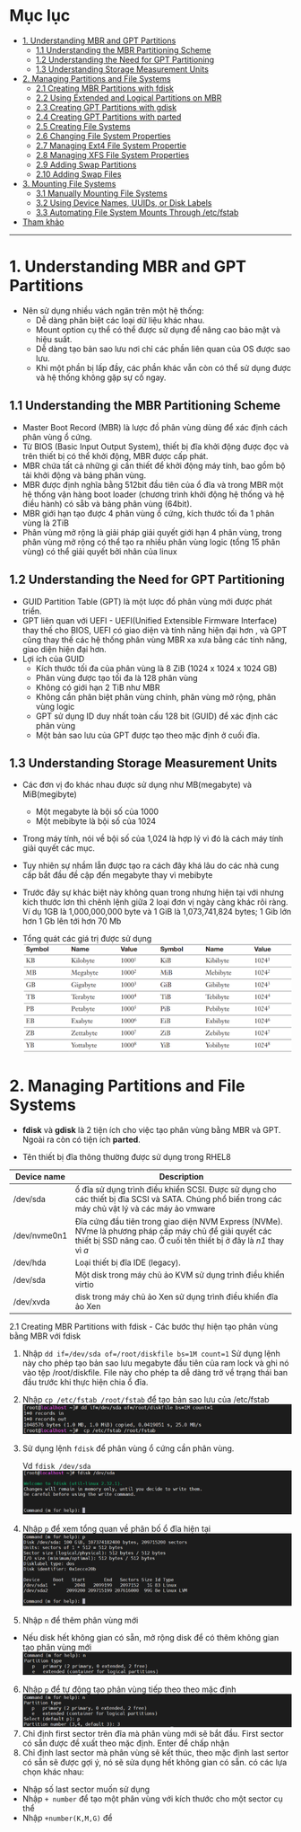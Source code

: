 # Mục lục 
- [1. Understanding MBR and GPT Partitions](#1)
  - [1.1 Understanding the MBR Partitioning Scheme](#11)
  - [1.2 Understanding the Need for GPT Partitioning](#12)
  - [1.3 Understanding Storage Measurement Units](#13)
- [2. Managing Partitions and File Systems](#2)
  - [2.1 Creating MBR Partitions with fdisk](#21)
  - [2.2 Using Extended and Logical Partitions on MBR](#22)
  - [2.3 Creating GPT Partitions with gdisk](#23)
  - [2.4 Creating GPT Partitions with parted](#24)
  - [2.5 Creating File Systems](#25)
  - [2.6 Changing File System Properties](#26)
  - [2.7 Managing Ext4 File System Propertie](#27)
  - [2.8 Managing XFS File System Properties](#28)
  - [2.9 Adding Swap Partitions](#29)
  - [2.10 Adding Swap Files](#210)
- [3. Mounting File Systems](#3)
  - [3.1 Manually Mounting File Systems](#31)
  - [3.2 Using Device Names, UUIDs, or Disk Labels](#32)
  - [3.3 Automating File System Mounts Through /etc/fstab](#33)
- [Tham khảo](tm)
---

<a name = '1'></a>
# 1. Understanding MBR and GPT Partitions
- Nên sử dụng nhiều vách ngăn trên một hệ thống:
  - Dễ dàng phân biệt các loại dữ liệu khác nhau.
  - Mount option cụ thể có thể được sử dụng để nâng cao bảo mật và hiệu suất.
  - Dễ dàng tạo bản sao lưu nơi chỉ các phần liên quan của OS được sao lưu.
  - Khi một phần bị lấp đầy, các phần khác  vẫn còn có thể sử dụng được và hệ thống không gặp sự cố ngay.

 <a name = '11'></a> 
## 1.1 Understanding the MBR Partitioning Scheme
- Master Boot Record (MBR) là lược đồ phân vùng dùng để xác định cách phân vùng ổ cứng.
- Từ BIOS (Basic Input Output System), thiết bị đĩa khởi động được đọc và trên thiết bị có thể khởi động, MBR được cấp phát.
- MBR chứa tất cả những gì cần thiết để khởi động máy tính, bao gồm bộ tải khởi động và bảng phân vùng.
- MBR được định nghĩa bằng 512bit đầu tiên của ổ đĩa và trong MBR một hệ thống vận hàng boot loader (chương trình khởi động hệ thống và hệ điều hành) có sẵb và bảng phân vùng (64bit).
- MBR giới hạn tạo được 4 phân vùng ổ cứng, kích thước tối đa 1 phân vùng là 2TiB
- Phân vùng mở rộng là giải pháp giải quyết giới hạn 4 phân vùng, trong phân vùng mở rộng có thể tạo ra nhiều phân vùng logic (tổng 15 phân vùng) có thể giải quyết bởi nhân của linux

<a name ='12'></a>
## 1.2 Understanding the Need for GPT Partitioning
- GUID Partition Table (GPT) là một lược đồ phân vùng mới được phát triển.
- GPT liên quan với UEFI - UEFI(Unified Extensible Firmware Interface) thay thế cho BIOS, UEFI có giao diện và tính năng hiện đại hơn , và GPT cũng thay thế các hệ thống phân vùng MBR xa xưa bằng các tính năng, giao diện hiện đại hơn.
- Lợi ích của GUID 
  - Kích thước tối đa của phân vùng là 8 ZiB (1024 x 1024 x 1024 GB)
  - Phân vùng được tạo tối đa là 128 phân vùng 
  - Không có giới hạn 2 TiB như MBR
  - Không cần phân biệt phân vùng chính, phân vùng mở rộng, phân vùng logic
  - GPT sử dụng ID duy nhất toàn cấu 128 bit (GUID) để xác định các phân vùng 
  - Một bản sao lưu của GPT được tạo theo mặc định ở cuối đĩa.

<a name = '13'></a>
## 1.3 Understanding Storage Measurement Units 

- Các đơn vị đo khác nhau được sử dụng như MB(megabyte) và MiB(megibyte)
  - Một megabyte là bội số của 1000
  - Một mebibyte là bội số của 1024
- Trong máy tính, nói về bội số của 1,024 là hợp lý vì đó là cách máy tính giải quyết các mục.
- Tuy nhiên sự nhầm lẫn được tạo ra cách đây khá lâu do các nhà cung cấp bắt đầu đề cập đến megabyte thay vì mebibyte
- Trước đây sự khác biệt này không quan trong nhưng hiện tại với nhưng kích thước lơn thì chênh lệnh giữa 2 loại đơn vị ngày càng khác rõi ràng. Ví dụ 1GB là 1,000,000,000 byte  và 1 GiB là 1,073,741,824 bytes; 1 Gib lớn hơn 1 Gb lên tới hơn 70 Mb

- Tổng quát các giá trị được sử dụng
  ![image](image/Screenshot_100.png)

<a name ='2'></a>
# 2. Managing Partitions and File Systems

- **fdisk** và **gdisk** là 2 tiện ích cho việc tạo phân vùng bằng MBR và GPT. Ngoài ra còn có tiện ích **parted**.

- Tên thiết bị đĩa thông thường được sử dụng trong RHEL8 

Device  name | Description
---|---
/dev/sda| ổ đĩa sử dụng trình điều khiển  SCSI. Được sử dụng cho các thiết bị đĩa  SCSI và SATA. Chúng phổ biến trong các máy chủ vật lý và các máy ảo vmware
/dev/nvme0n1| Đĩa cứng đầu tiên trong giao diện NVM Express (NVMe). NVme là phương pháp cấp máy chủ để giải quyết các thiết bị SSD nâng cao. Ở cuối tên thiết bị ở đây là *n1* thay vì *a*
/dev/hda| Loại thiết bị đĩa  IDE (legacy). 
/dev/sda| Một disk trong máy chủ ảo KVM sử dụng trình điều khiển virtio
/dev/xvda| disk trong máy chủ ảo Xen sử dụng trình điều khiển đĩa ảo Xen

<a name ='21'>
2.1 Creating MBR Partitions with fdisk
- Các bước thự hiện tạo phân vùng bằng MBR với fdisk


1. Nhập `dd if=/dev/sda of=/root/diskfile bs=1M count=1` Sử dụng lệnh này cho phép tạo bản sao lưu megabyte đầu tiên của ram lock và ghi nó vào tệp /root/diskfile. File này cho phép ta dễ dàng trở về trạng thái ban đầu trước khi thực hiện chia ổ đĩa.
2. Nhập `cp /etc/fstab /root/fstab` để tạo bản sao lưu của /etc/fstab
  ![image](image/Screenshot_101.png)

3. Sử dụng lệnh `fdisk` để phân vùng ổ cứng cần phân vùng.

    Vd `fdisk /dev/sda`
  ![image](image/Screenshot_102.png)

4. Nhập `p` để xem tổng quan về phân bố ổ đĩa hiện tại
  ![image](image/Screenshot_103.png)
5. Nhập `n` để thêm phân vùng mới 
- Nếu disk hết không gian có sẵn, mở rộng disk để có thêm không gian tạo phân vùng mới 
  ![image](image/Screenshot_104.png)
6. Nhập `p` để tự động tạo phân vùng tiếp theo theo mặc định  
  ![image](image/Screenshot_105.png)
7. Chỉ định first sector trên đĩa mà phân vùng mới sẽ bắt đầu.  First sector có sẵn  được đề xuất theo mặc định. Enter để chấp nhận
8. Chỉ định last sector  mà phân vùng sẽ kết thúc, theo mặc định last sertor có sẵn sẽ được gợi ý, nó sẽ sửa dụng hết không gian có sẵn. có các lựa chọn khác nhau: 
- Nhập số last sector muốn sử dụng 
- Nhập `+ number` để tạo một phân vùng với kích thước cho một sector cụ thể 
- Nhập ` +number(K,M,G) ` để 